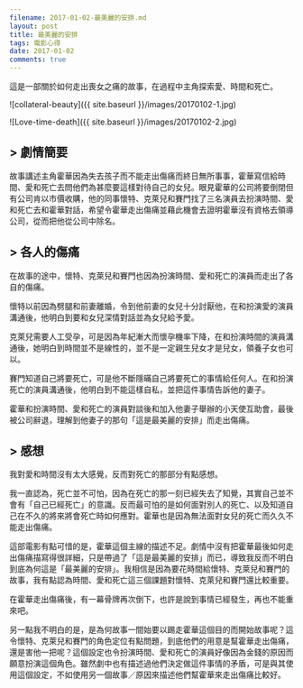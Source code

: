 ```yaml
---
filename: 2017-01-02-最美麗的安排.md
layout: post
title: 最美麗的安排
tags: 電影心得
date: 2017-01-02
comments: true
---
```


這是一部關於如何走出喪女之痛的故事，在過程中主角探索愛、時間和死亡。

![collateral-beauty]({{ site.baseurl }}/images/20170102-1.jpg)

![Love-time-death]({{ site.baseurl }}/images/20170102-2.jpg)

## > 劇情簡要

故事講述主角霍華因為失去孩子而不能走出傷痛而終日無所事事，霍華寫信給時間、愛和死亡去問他們為甚麼要這樣對待自己的女兒。眼見霍華的公司將要倒閉但有公司肯以市價收購，他的同事懷特、克萊兒和賽門找了三名演員去扮演時間、愛和死亡去和霍華對話，希望令霍華走出傷痛並藉此機會去證明霍華沒有資格去領導公司，從而把他從公司中除名。

## > 各人的傷痛

在故事的途中，懷特、克萊兒和賽門也因為扮演時間、愛和死亡的演員而走出了各自的傷痛。

懷特以前因為劈腿和前妻離婚，令到他前妻的女兒十分討厭他，在和扮演愛的演員溝通後，他明白到要和女兒深情對話並為女兒給予愛。

克萊兒需要人工受孕，可是因為年紀漸大而懷孕機率下降，在和扮演時間的演員溝通後，她明白到時間並不是線性的，並不是一定親生兒女才是兒女，領養子女也可以。

賽門知道自己將要死亡，可是他不斷隱暪自己將要死亡的事情給任何人。在和扮演死亡的演員溝通後，他明白到不能這樣自私，並把這件事情告訴他的妻子。

霍華和扮演時間、愛和死亡的演員對談後和加入他妻子舉辦的小天使互助會，最後被公司辭退，理解到他妻子的那句「這是最美麗的安排」而走出傷痛。

## > 感想

我對愛和時間沒有太大感覺，反而對死亡的那部分有點感想。

我一直認為，死亡並不可怕，因為在死亡的那一刻已經失去了知覺，其實自己並不會有「自己已經死亡」的意識。反而最可怕的是如何面對別人的死亡、以及知道自己在不久的將來將會死亡時如何應對。霍華也是因為無法面對女兒的死亡而久久不能走出傷痛。

這部電影有點可惜的是，霍華這個主線的描述不足。劇情中沒有把霍華最後如何走出傷痛描寫得很詳細，只是帶過了「這是最美麗的安排」而已，導致我反而不明白到底為何這是「最美麗的安排」。我相信是因為要花時間給懷特、克萊兒和賽門的故事，我有點認為時間、愛和死亡這三個課題對懷特、克萊兒和賽門還比較重要。

在霍華走出傷痛後，有一幕骨牌再次倒下，也許是說到事情已經發生，再也不能重來吧。

另一點我不明白的是，是為何故事一間始要以踢走霍華這個目的而開始故事呢？這令懷特、克萊兒和賽門的角色定位有點問題，到底他們的用意是幫霍華走出傷痛，還是害他一把呢？這個設定也令扮演時間、愛和死亡的演員好像因為金錢的原因而願意扮演這個角色。雖然劇中也有描述過他們決定做這件事情的矛盾，可是與其使用這個設定，不如使用另一個故事／原因來描述他們幫霍華來走出傷痛比較好。